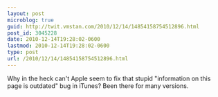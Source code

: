 ```yaml
---
layout: post
microblog: true
guid: http://twit.vmstan.com/2010/12/14/14854158754512896.html
post_id: 3045228
date: 2010-12-14T19:28:02-0600
lastmod: 2010-12-14T19:28:02-0600
type: post
url: /2010/12/14/14854158754512896.html
---
```

Why in the heck can't Apple seem to fix that stupid "information on this page is outdated" bug in iTunes? Been there for many versions.
